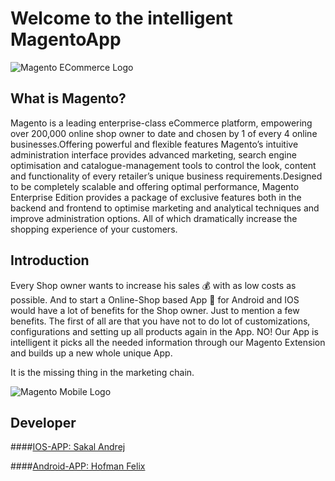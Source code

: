 # Welcome to the intelligent MagentoApp


![Magento ECommerce Logo](https://www.infyways.com/wp-content/uploads/2011/08/magento-logo.png?x52557)

## What is Magento?

Magento is a leading enterprise-class eCommerce platform, empowering over 200,000 online shop owner to date and chosen by 1 of every 4 online businesses.Offering powerful and flexible features Magento’s intuitive administration interface provides advanced marketing, search engine optimisation and catalogue-management tools to control the look, content and functionality of every retailer’s unique business requirements.Designed to be completely scalable and offering optimal performance, Magento Enterprise Edition provides a package of exclusive features both in the backend and frontend to optimise marketing and analytical techniques and improve administration options. All of which dramatically increase the shopping experience of your customers.

## Introduction

Every Shop owner wants to increase his sales :moneybag: with as low costs as possible. And to start a Online-Shop based App :iphone: for Android and IOS would have a lot of benefits for the Shop owner. Just to mention a few benefits. The first of all are that you have not to do lot of customizations, configurations and setting up all products again in the App. NO! Our App is intelligent it picks all the needed information through our Magento Extension and builds up a new whole unique App. 

It is the missing thing in the marketing chain. 

![Magento Mobile Logo](https://www.openstream.ch/wp-content/uploads/2011/06/magento-mobile-iphone-android-ipad.jpg)

## Developer

####[IOS-APP: Sakal Andrej](http://github.com/SakalAndrej)

####[Android-APP: Hofman Felix](#)
